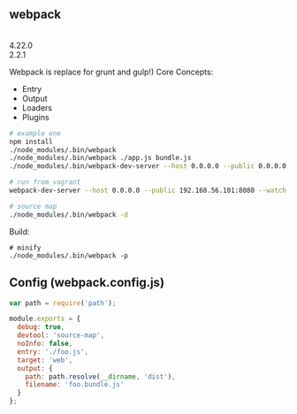 webpack
-
<br>4.22.0
<br>2.2.1

Webpack is replace for grunt and gulp!)
Core Concepts:
* Entry
* Output
* Loaders
* Plugins

````sh
# example one
npm install
./node_modules/.bin/webpack
./node_modules/.bin/webpack ./app.js bundle.js
./node_modules/.bin/webpack-dev-server --host 0.0.0.0 --public 0.0.0.0:8080 --watch-poll

# run from vagrant
webpack-dev-server --host 0.0.0.0 --public 192.168.56.101:8080 --watch-poll

# source map
./node_modules/.bin/webpack -d
````

Build:

````
# minify
./node_modules/.bin/webpack -p
````

## Config (webpack.config.js)

````js
var path = require('path');

module.exports = {
  debug: true,
  devtool: 'source-map',
  noInfo: false,
  entry: './foo.js',
  target: 'web',
  output: {
    path: path.resolve(__dirname, 'dist'),
    filename: 'foo.bundle.js'
  }
};
````
